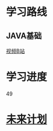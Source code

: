 # 学习路线

## JAVA基础

[视频B站](https://www.bilibili.com/video/BV17F411T7Ao/?p=11&spm_id_from=pageDriver&vd_source=a5db8bab1e98409df0d724c2027fb6fc)

# 学习进度

49

# [未来计划](https://zhuanlan.zhihu.com/p/438399168)

